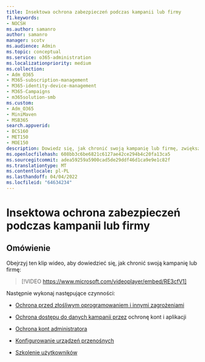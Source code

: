 ```yaml
---
title: Insektowa ochrona zabezpieczeń podczas kampanii lub firmy
f1.keywords:
- NOCSH
ms.author: samanro
author: samanro
manager: scotv
ms.audience: Admin
ms.topic: conceptual
ms.service: o365-administration
ms.localizationpriority: medium
ms.collection:
- Adm_O365
- M365-subscription-management
- M365-identity-device-management
- M365-Campaigns
- m365solution-smb
ms.custom:
- Adm_O365
- MiniMaven
- MSB365
search.appverid:
- BCS160
- MET150
- MOE150
description: Dowiedz się, jak chronić swoją kampanię lub firmę, zwiększając bezpieczeństwo za pomocą Microsoft 365.
ms.openlocfilehash: 608bb3c6be6821c6127ae42ce294b4c20fa13ca5
ms.sourcegitcommit: adea59259a5900cad5de29ddf46d1ca9e9e1c82f
ms.translationtype: MT
ms.contentlocale: pl-PL
ms.lasthandoff: 04/04/2022
ms.locfileid: "64634234"
---
```

# <a name="bump-up-security-protection-for-your-campaign-or-business"></a>Insektowa ochrona zabezpieczeń podczas kampanii lub firmy


## <a name="overview"></a>Omówienie 
Obejrzyj ten klip wideo, aby dowiedzieć się, jak chronić swoją kampanię lub firmę:


> [!VIDEO https://www.microsoft.com/videoplayer/embed/RE3cfV1]  


Następnie wykonaj następujące czynności:

- [Ochrona przed złośliwym oprogramowaniem i innymi zagrożeniami](m365bp-increase-protection.md)

- [Ochrona dostępu do danych kampanii przez](m365bp-conditional-access.md) ochronę kont i aplikacji

- [Ochrona kont administratora](m365bp-protect-admin-accounts.md)

- [Konfigurowanie urządzeń przenośnych](../business/set-up-mobile-devices.md)

- [Szkolenie użytkowników](m365-campaigns-users.md)
